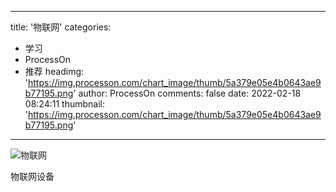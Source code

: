 
---
title: '物联网'
categories: 
 - 学习
 - ProcessOn
 - 推荐
headimg: 'https://img.processon.com/chart_image/thumb/5a379e05e4b0643ae9b77195.png'
author: ProcessOn
comments: false
date: 2022-02-18 08:24:11
thumbnail: 'https://img.processon.com/chart_image/thumb/5a379e05e4b0643ae9b77195.png'
---

<div>   
<img class="thumb" alt="物联网" src="https://img.processon.com/chart_image/thumb/5a379e05e4b0643ae9b77195.png" referrerpolicy="no-referrer">
<p>物联网设备</p>  
</div>
            